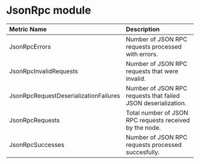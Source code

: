# JsonRpc module

| Metric Name | Description |
| :--- | :--- |
| JsonRpcErrors | Number of JSON RPC requests processed with errors. |
| JsonRpcInvalidRequests | Number of JSON RPC requests that were invalid. |
| JsonRpcRequestDeserializationFailures | Number of JSON RPC requests that failed JSON deserialization. |
| JsonRpcRequests | Total number of JSON RPC requests received by the node. |
| JsonRpcSuccesses | Number of JSON RPC requests processed succesfully. |

